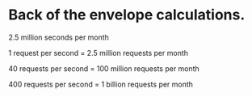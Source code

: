 # Back of the envelope calculations.

2.5 million seconds per month

1 request per second = 2.5 million requests per month

40 requests per second = 100 million requests per month

400 requests per second = 1 billion requests per month
